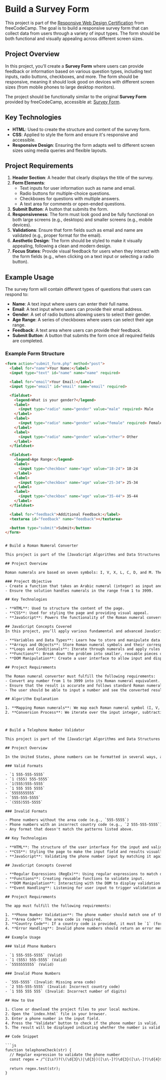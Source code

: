 
# Build a Survey Form

This project is part of the [Responsive Web Design Certification](https://www.freecodecamp.org/learn) from freeCodeCamp. The goal is to build a responsive survey form that can collect data from users through a variety of input types. The form should be both functional and visually appealing across different screen sizes.

## Project Overview

In this project, you'll create a **Survey Form** where users can provide feedback or information based on various question types, including text inputs, radio buttons, checkboxes, and more. The form should be responsive, meaning it should look good on devices with different screen sizes (from mobile phones to large desktop monitors).

The project should be functionally similar to the original **Survey Form** provided by freeCodeCamp, accessible at: [Survey Form](https://survey-form.freecodecamp.rocks).

## Key Technologies

- **HTML**: Used to create the structure and content of the survey form.
- **CSS**: Applied to style the form and ensure it's responsive and accessible.
- **Responsive Design**: Ensuring the form adapts well to different screen sizes using media queries and flexible layouts.

## Project Requirements

1. **Header Section**: A header that clearly displays the title of the survey.
2. **Form Elements**:
   - Text inputs for user information such as name and email.
   - Radio buttons for multiple-choice questions.
   - Checkboxes for questions with multiple answers.
   - A text area for comments or open-ended questions.
3. **Submit Button**: A button that submits the form.
4. **Responsiveness**: The form must look good and be fully functional on both large screens (e.g., desktops) and smaller screens (e.g., mobile devices).
5. **Validations**: Ensure that form fields such as email and name are validated (e.g., proper format for the email).
6. **Aesthetic Design**: The form should be styled to make it visually appealing, following a clean and modern design.
7. **Focus States**: Provide visual feedback for users when they interact with the form fields (e.g., when clicking on a text input or selecting a radio button).

## Example Usage

The survey form will contain different types of questions that users can respond to:

- **Name**: A text input where users can enter their full name.
- **Email**: A text input where users can provide their email address.
- **Gender**: A set of radio buttons allowing users to select their gender.
- **Age Range**: A series of checkboxes where users can select their age range.
- **Feedback**: A text area where users can provide their feedback.
- **Submit Button**: A button that submits the form once all required fields are completed.

### Example Form Structure

```html
<form action="submit_form.php" method="post">
  <label for="name">Your Name:</label>
  <input type="text" id="name" name="name" required>

  <label for="email">Your Email:</label>
  <input type="email" id="email" name="email" required>

  <fieldset>
    <legend>What is your gender?</legend>
    <label>
      <input type="radio" name="gender" value="male" required> Male
    </label>
    <label>
      <input type="radio" name="gender" value="female" required> Female
    </label>
    <label>
      <input type="radio" name="gender" value="other"> Other
    </label>
  </fieldset>

  <fieldset>
    <legend>Age Range:</legend>
    <label>
      <input type="checkbox" name="age" value="18-24"> 18-24
    </label>
    <label>
      <input type="checkbox" name="age" value="25-34"> 25-34
    </label>
    <label>
      <input type="checkbox" name="age" value="35-44"> 35-44
    </label>
  </fieldset>

  <label for="feedback">Additional Feedback:</label>
  <textarea id="feedback" name="feedback"></textarea>

  <button type="submit">Submit</button>
</form>


# Build a Roman Numeral Converter

This project is part of the [JavaScript Algorithms and Data Structures Certification](https://www.freecodecamp.org/learn) from freeCodeCamp. The goal was to build a Roman Numeral Converter using JavaScript, HTML, and CSS.

## Project Overview

Roman numerals are based on seven symbols: I, V, X, L, C, D, and M. These symbols can be combined in various ways to represent different Arabic numerals (the standard numbering system). This project is designed to convert an Arabic numeral to its Roman numeral equivalent.

### Project Objective
- Create a function that takes an Arabic numeral (integer) as input and returns its Roman numeral representation.
- Ensure the solution handles numerals in the range from 1 to 3999.

## Key Technologies

- **HTML**: Used to structure the content of the page.
- **CSS**: Used for styling the page and providing visual appeal.
- **JavaScript**: Powers the functionality of the Roman numeral conversion.

## JavaScript Concepts Covered
In this project, you’ll apply various fundamental and advanced JavaScript concepts, including:

- **Variables and Data Types**: Learn how to store and manipulate data.
- **Arrays and Objects**: Store Roman numeral symbols and their corresponding values in arrays or objects.
- **Loops and Conditionals**: Iterate through numerals and apply rules to convert to Roman numerals.
- **Functions**: Break down the problem into smaller, reusable pieces of code.
- **DOM Manipulation**: Create a user interface to allow input and display the result interactively.

## Project Requirements

The Roman numeral converter must fulfill the following requirements:
- Convert any number from 1 to 3999 into its Roman numeral equivalent.
- Ensure that the result is accurate and follows standard Roman numeral conventions (e.g., IV for 4, IX for 9).
- The user should be able to input a number and see the converted result.

## Algorithm Explanation

1. **Mapping Roman numerals**: We map each Roman numeral symbol (I, V, X, etc.) to its corresponding integer value.
2. **Conversion Process**: We iterate over the input integer, subtracting values and appending the correct Roman numeral symbols until we’ve fully converted the number.



# Build a Telephone Number Validator

This project is part of the [JavaScript Algorithms and Data Structures Certification](https://www.freecodecamp.org/learn) from freeCodeCamp. The goal is to build an app that validates phone numbers in various formats used in the United States, ensuring that the phone number meets the correct pattern.

## Project Overview

In the United States, phone numbers can be formatted in several ways, and this app will validate whether a given phone number matches any of the acceptable formats. The app will also verify that the area code is provided and, if a country code is given, that it is `1` (for the US).

### Valid Formats

- `1 555-555-5555`
- `1 (555) 555-5555`
- `1(555)555-5555`
- `1 555 555 5555`
- `5555555555`
- `555-555-5555`
- `(555)555-5555`

### Invalid Formats

- Phone numbers without the area code (e.g., `555-5555`)
- Phone numbers with an incorrect country code (e.g., `2 555-555-5555`)
- Any format that doesn't match the patterns listed above.

## Key Technologies

- **HTML**: The structure of the user interface for the input and validation result.
- **CSS**: Styling the page to make the input field and results visually appealing.
- **JavaScript**: Validating the phone number input by matching it against regular expressions (regex).

## JavaScript Concepts Covered

- **Regular Expressions (RegEx)**: Using regular expressions to match different phone number formats.
- **Functions**: Creating reusable functions to validate input.
- **DOM Manipulation**: Interacting with the DOM to display validation results based on user input.
- **Event Handling**: Listening for user input to trigger validation and displaying the result.

## Project Requirements

The app must fulfill the following requirements:

1. **Phone Number Validation**: The phone number should match one of the valid formats listed above.
2. **Area Code**: The area code is required.
3. **Country Code**: If a country code is provided, it must be `1` (for the United States).
4. **Error Handling**: Invalid phone numbers should return an error message indicating the format is incorrect.

## Example Usage

### Valid Phone Numbers

- `1 555-555-5555` (Valid)
- `1 (555) 555-5555` (Valid)
- `5555555555` (Valid)

### Invalid Phone Numbers

- `555-5555` (Invalid: Missing area code)
- `2 555-555-5555` (Invalid: Incorrect country code)
- `1 555 555 555` (Invalid: Incorrect number of digits)

## How to Use

1. Clone or download the project files to your local machine.
2. Open the `index.html` file in your browser.
3. Enter a phone number in the input field.
4. Press the "Validate" button to check if the phone number is valid.
5. The result will be displayed indicating whether the number is valid or invalid.

## Code Snippet

```js
function telephoneCheck(str) {
  // Regular expression to validate the phone number
  const regex = /^(1\s?)?(\(\d{3}\)|\d{3})([\s\-]?)\d{3}([\s\-]?)\d{4}$/;
  
  return regex.test(str);
}



